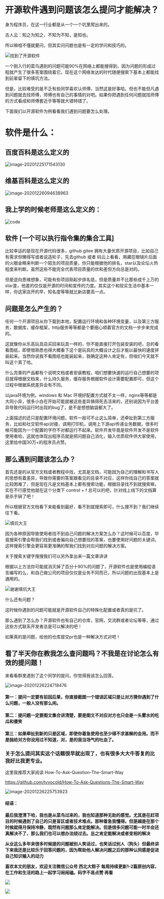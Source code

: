 # 开源软件遇到问题该怎么提问才能解决？

身为程序员，在这一行业都是从一个一个坑里爬出来的。

古人云：知之为知之，不知为不知，是知也。

所以嘛咱不懂就要问，但其实问问题也是有一定的学问和技巧的。

![找到了开源软件](https://gitee.com/stivepeim/img4mk/raw/master/20201226233001.png)

一个刚入行的菜鸟遇到的问题可能90%在网络上都能搜得到，因为问题的形成过程就产生了很多答案围绕着它。现在这个网络发达的时代随便搜索下基本上都能找到前辈留下的填坑方法。

但是，比较难受的是不乏有些同学喜欢认师傅，当然这是好事哈。但也不能但凡遇到问题就去找师傅，师傅也有自己的事情的对吧。如果你把遇到任何问题就找师傅的方式看成和师傅套近乎等等就大错特错了。

下面我们以开源软件为例看看我们遇到问题要怎么处理。

# 软件是什么：

## 百度百科是这么定义的

![image-20201225171543130](https://gitee.com/stivepeim/img4mk/raw/master/20201225171543.png)

## 维基百科是这么定义的

![image-20201226094638963](https://gitee.com/stivepeim/img4mk/raw/master/20201226094639.png)

## 我上学的时候老师是这么定义的：

![code](https://gitee.com/stivepeim/img4mk/raw/master/20201226175933.png)

## 软件 [一个可以执行指令集的集合工具]



比较幸运的是现在开源代码很多，github gitee 拥有大量优质开源项目，比如自己有需求但懒得写或者说造轮子，先去github 或者 码云上看看，用藏在眼镜片后面的火眼金睛来判断一个陌生的项目质量，你只能根据他的排名，star以及论坛火热程度来判断。虽然这些不能完全代表项目质量的优和差但方向总是对的。

但是逆向思维想象，可能有些项目刚起步排名低，但是质量并不比那些成千上万的star差，他差的仅仅是开源的时间和宣传的力度。其实这个和现实生活中基本一样，你这家店开的早，知名度等等就比新店要高一点。



## 问题是怎么产生的？

任何一个开源项目从你下载到本地，配置运行环境和各种环境变量，以及第三方服务，数据库，缓存框架，http服务等等都是个要细心顺着官方的文档一步步来完成的。

这就像你从乐高玩具店买回来玩具一样的，你不能直接打开包装安装的吧，总的看看图纸，即使很熟悉也得大概看下这个是玩具的大概设计之后才能以最快的速度拼装起来。当然你说我不看图纸也能装起来，我确定这种人肯定有，但咱们今天就不叫这个真了哈。

什么完善的产品都有个说明文档或者安装教程，咱们想要快速的运行自己想要的项目就得根据文档来，什么持久服务，缓存服务根据软件设计需要配置即可，但这个过程中根据系统差异会有不同。

以java环境为例，windows 和 Mac 环境好配置方式就不太一样，nginx等等都是大同小异，很多小白在开始可能就被这些差异搞得死去活来的，还别说因为平台差异导致代码运行时出现的bug了，是不是想想脑袋都大了。

上面描述的还只是配置环境问题，软件一般可不止这么简单，还牵扯到第三方服务，比如和社交软件api对接，调用打印机，调用上下游api传递业务数据，很多时候可能因为一个配置的字符不对都运行不起来。软件开发毕竟是软件开发不是软件使用者哈，这就也体现出程序员就是把问题自己消化，输入优质软件供大家使用，这里给中国30万+的程序员点赞。

## 那么遇到问题该怎么办？

首先还是的从官方文档或者教程中找，尤其是文档，可能因为自己的理解和书写人的思想有着差异，导致你需要的答案跟看见的目录不对应，这样你找自己的答案就比较困难了，但是现在凡是文档基本上都有搜索功能，根据目录找不到就搜索嘛，实在不行感觉他就在这个分类下 control + f 总可以的吧，针对线上线下的文档算是杀手锏了吧！

所以根据官方文档看下来能看到最好，看不到就搜索即可，什么搜不到？我们继续往下看。

![填坑大王](https://gitee.com/stivepeim/img4mk/raw/master/20201226233558.png)

因为各种原因导致使用者找不到自己问题的解决方案怎么办？这时候可以百度，毕竟搜索引擎会帮我们找到或者偏向自己想要找的答案，也要使用好问题的关键词，这样搜索引擎会更容易更准确的帮我们找到对应问题的解决方案。

关于搜索关键字搜搜我们可以另外拿出来一篇文章讲讲

根据以上方法你可能就消灭掉了百分十90%的问题了，开源软件也是使用编程语言编写的么，和自己做公司的项目仅仅是业务不同而已，所以问题的出现基本上是通用的。

![谢谢填坑大王](https://gitee.com/stivepeim/img4mk/raw/master/20201226233929.png)

什么还有问题？

这时候你遇到的问题可能就是开源软件自己的特殊化配置或者真的是坑了。

那么遇到了怎么办？开源软件也有自己的仓库，官网，交流群或者论坛等等，通过这些方式联系开发者总是可以解决的吧！

如果真的是问题，给他的仓库提交pr也是一种解决方式对吧！

## 看了半天你在教我怎么查问题吗？不我是在讨论怎么有效的提问题！

来看看群里遇到了这个同学的提问，你觉得我该怎么回答。

![image-20201226224718476](https://gitee.com/stivepeim/img4mk/raw/master/20201226224718.png)

#### 第一：提问一定要有前因后果，你直接截图一个错误区域只是让对方猜你遇到了什么问题，一般人没有那么闲。

#### 第二：提问题一定要图文集合讲清楚，要是图文不对应对方也只会是一头雾水的吃瓜和傻笑

#### 第三：如果牵扯到新的只是区域，即使你着急使用也至少得不求甚解的会用。而不是抛给对方你没用过不知道，对，是的我当场气的吐血了。



### 关于怎么提问其实这个话题很早就出现了，也有很多大大牛答复的比我好比我更专业。

这里我推荐大家阅读 How-To-Ask-Question-The-Smart-Way

https://github.com/tvvocold/How-To-Ask-Questions-The-Smart-Way

![image-20201226225753923](https://gitee.com/stivepeim/img4mk/raw/master/20201226225754.png)

#### 结语：

**最后我澄清下哈，我也是从菜鸟过来的，我也知道那种无助的感觉。尤其是在赶项目的时候遇到了自己的只是盲区或者技术难点。那种着急我懂得。但是越是在那个时候就得月保持冷静，既然有问题那么肯定能解决。但是很多问题可能一时半会还真解决不了，那么我们也可以想办法绕过去。总之肯定能解决或者变相的解决**

**从业这么多年来很多时候提的问题被别人笑话过，也笑话过别人（狗头）但最终讲下来我还是比较乐于回答问题的，因为帮助他人解决问题之后的那种认同感是促进自己知识输入的动力**



**喜欢本文的朋友，欢迎关注微信公众号 西北大粽子 每周持续更新1-2篇原创内容，在工作和生活的路上一起学习闹闹磕。码字不易点赞 再看**

![](https://gitee.com/stivepeim/img4mk/raw/master/20210208210917.jpg)

![](https://gitee.com/stivepeim/img4mk/raw/master/20201226230441.gif)